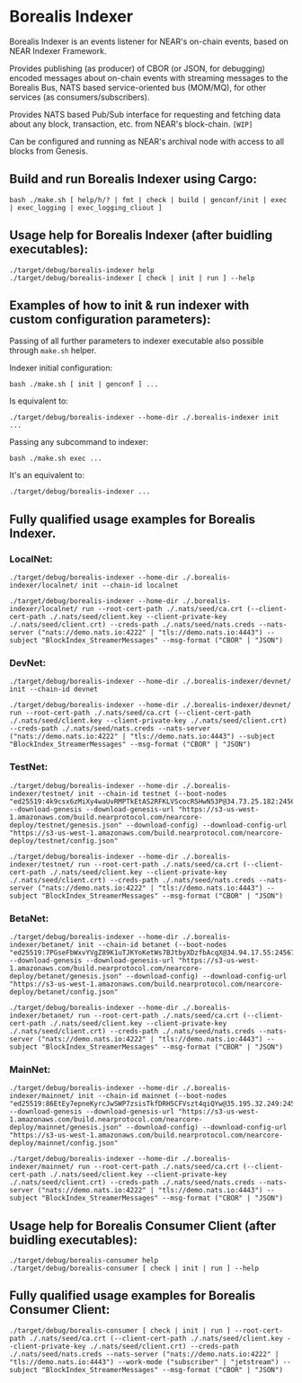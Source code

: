 # **Borealis Indexer**
Borealis Indexer is an events listener for NEAR's on-chain events, based on NEAR Indexer Framework.

Provides publishing (as producer) of CBOR (or JSON, for debugging) encoded messages about on-chain events with streaming messages to the Borealis Bus, NATS based service-oriented bus (MOM/MQ), for other services (as consumers/subscribers).

Provides NATS based Pub/Sub interface for requesting and fetching data about any block, transaction, etc. from NEAR's block-chain. `[WIP]`

Can be configured and running as NEAR's archival node with access to all blocks from Genesis.

## **Build and run Borealis Indexer using Cargo:**
```
bash ./make.sh [ help/h/? | fmt | check | build | genconf/init | exec | exec_logging | exec_logging_cliout ]
```

## **Usage help for Borealis Indexer (after buidling executables):**
```
./target/debug/borealis-indexer help
./target/debug/borealis-indexer [ check | init | run ] --help
```

## **Examples of how to init & run indexer with custom configuration parameters):**

Passing of all further parameters to indexer executable also possible through `make.sh` helper.

Indexer initial configuration:
```
bash ./make.sh [ init | genconf ] ...
```

Is equivalent to:
```
./target/debug/borealis-indexer --home-dir ./.borealis-indexer init ...
```

Passing any subcommand to indexer:
```
bash ./make.sh exec ...
```

It's an equivalent to:
```
./target/debug/borealis-indexer ...
```

## **Fully qualified usage examples for Borealis Indexer.**

### **LocalNet:**
```
./target/debug/borealis-indexer --home-dir ./.borealis-indexer/localnet/ init --chain-id localnet

./target/debug/borealis-indexer --home-dir ./.borealis-indexer/localnet/ run --root-cert-path ./.nats/seed/ca.crt (--client-cert-path ./.nats/seed/client.key --client-private-key ./.nats/seed/client.crt) --creds-path ./.nats/seed/nats.creds --nats-server ("nats://demo.nats.io:4222" | "tls://demo.nats.io:4443") --subject "BlockIndex_StreamerMessages" --msg-format ("CBOR" | "JSON")
```

### **DevNet:**
```
./target/debug/borealis-indexer --home-dir ./.borealis-indexer/devnet/ init --chain-id devnet

./target/debug/borealis-indexer --home-dir ./.borealis-indexer/devnet/ run --root-cert-path ./.nats/seed/ca.crt (--client-cert-path ./.nats/seed/client.key --client-private-key ./.nats/seed/client.crt) --creds-path ./.nats/seed/nats.creds --nats-server ("nats://demo.nats.io:4222" | "tls://demo.nats.io:4443") --subject "BlockIndex_StreamerMessages" --msg-format ("CBOR" | "JSON")
```

### **TestNet:**
```
./target/debug/borealis-indexer --home-dir ./.borealis-indexer/testnet/ init --chain-id testnet (--boot-nodes "ed25519:4k9csx6zMiXy4waUvRMPTkEtAS2RFKLVScocR5HwN53P@34.73.25.182:24567,ed25519:4keFArc3M4SE1debUQWi3F1jiuFZSWThgVuA2Ja2p3Jv@34.94.158.10:24567,ed25519:D2t1KTLJuwKDhbcD9tMXcXaydMNykA99Cedz7SkJkdj2@35.234.138.23:24567,ed25519:CAzhtaUPrxCuwJoFzceebiThD9wBofzqqEMCiupZ4M3E@34.94.177.51:24567" --download-genesis --download-genesis-url "https://s3-us-west-1.amazonaws.com/build.nearprotocol.com/nearcore-deploy/testnet/genesis.json" --download-config) --download-config-url "https://s3-us-west-1.amazonaws.com/build.nearprotocol.com/nearcore-deploy/testnet/config.json"

./target/debug/borealis-indexer --home-dir ./.borealis-indexer/testnet/ run --root-cert-path ./.nats/seed/ca.crt (--client-cert-path ./.nats/seed/client.key --client-private-key ./.nats/seed/client.crt) --creds-path ./.nats/seed/nats.creds --nats-server ("nats://demo.nats.io:4222" | "tls://demo.nats.io:4443") --subject "BlockIndex_StreamerMessages" --msg-format ("CBOR" | "JSON")
```

### **BetaNet:**
```
./target/debug/borealis-indexer --home-dir ./.borealis-indexer/betanet/ init --chain-id betanet (--boot-nodes "ed25519:7PGseFbWxvYVgZ89K1uTJKYoKetWs7BJtbyXDzfbAcqX@34.94.17.55:24567,ed25519:6DSjZ8mvsRZDvFqFxo8tCKePG96omXW7eVYVSySmDk8e@35.196.178.178:24567" --download-genesis --download-genesis-url "https://s3-us-west-1.amazonaws.com/build.nearprotocol.com/nearcore-deploy/betanet/genesis.json" --download-config) --download-config-url "https://s3-us-west-1.amazonaws.com/build.nearprotocol.com/nearcore-deploy/betanet/config.json"

./target/debug/borealis-indexer --home-dir ./.borealis-indexer/betanet/ run --root-cert-path ./.nats/seed/ca.crt (--client-cert-path ./.nats/seed/client.key --client-private-key ./.nats/seed/client.crt) --creds-path ./.nats/seed/nats.creds --nats-server ("nats://demo.nats.io:4222" | "tls://demo.nats.io:4443") --subject "BlockIndex_StreamerMessages" --msg-format ("CBOR" | "JSON")
```

### **MainNet:**
```
./target/debug/borealis-indexer --home-dir ./.borealis-indexer/mainnet/ init --chain-id mainnet (--boot-nodes "ed25519:86EtEy7epneKyrcJwSWP7zsisTkfDRH5CFVszt4qiQYw@35.195.32.249:24567,ed25519:BFB78VTDBBfCY4jCP99zWxhXUcFAZqR22oSx2KEr8UM1@35.229.222.235:24567,ed25519:Cw1YyiX9cybvz3yZcbYdG7oDV6D7Eihdfc8eM1e1KKoh@35.195.27.104:24567,ed25519:33g3PZRdDvzdRpRpFRZLyscJdbMxUA3j3Rf2ktSYwwF8@34.94.132.112:24567,ed25519:CDQFcD9bHUWdc31rDfRi4ZrJczxg8derCzybcac142tK@35.196.209.192:24567" --download-genesis --download-genesis-url "https://s3-us-west-1.amazonaws.com/build.nearprotocol.com/nearcore-deploy/mainnet/genesis.json" --download-config) --download-config-url "https://s3-us-west-1.amazonaws.com/build.nearprotocol.com/nearcore-deploy/mainnet/config.json"

./target/debug/borealis-indexer --home-dir ./.borealis-indexer/mainnet/ run --root-cert-path ./.nats/seed/ca.crt (--client-cert-path ./.nats/seed/client.key --client-private-key ./.nats/seed/client.crt) --creds-path ./.nats/seed/nats.creds --nats-server ("nats://demo.nats.io:4222" | "tls://demo.nats.io:4443") --subject "BlockIndex_StreamerMessages" --msg-format ("CBOR" | "JSON")
```

## **Usage help for Borealis Consumer Client (after buidling executables):**
```
./target/debug/borealis-consumer help
./target/debug/borealis-consumer [ check | init | run ] --help
```

## **Fully qualified usage examples for Borealis Consumer Client:**
```
./target/debug/borealis-consumer [ check | init | run ] --root-cert-path ./.nats/seed/ca.crt (--client-cert-path ./.nats/seed/client.key --client-private-key ./.nats/seed/client.crt) --creds-path ./.nats/seed/nats.creds --nats-server ("nats://demo.nats.io:4222" | "tls://demo.nats.io:4443") --work-mode ("subscriber" | "jetstream") --subject "BlockIndex_StreamerMessages" --msg-format ("CBOR" | "JSON")
```
